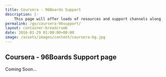 ```yaml
---
title: Coursera - 96Boards Support
description: |-
    This page will offer loads of resources and support channels along with links to any/all necessary materials to assist Coursera students with the UCSD / Qualcomm / 96Boards IoT Specialization.
permalink: /go/coursera-96support/
layout: container-breadcrumb
date: 2016-01-29 01:00:00+00:00
image: /assets/images/content/coursera-bg.jpg
---
```


## Coursera - 96Boards Support page

Coming Soon...

